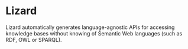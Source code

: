 # Lizard
Lizard automatically generates language-agnostic APIs for accessing knowledge bases without knowing of Semantic Web languages (such as RDF, OWL or SPARQL).

